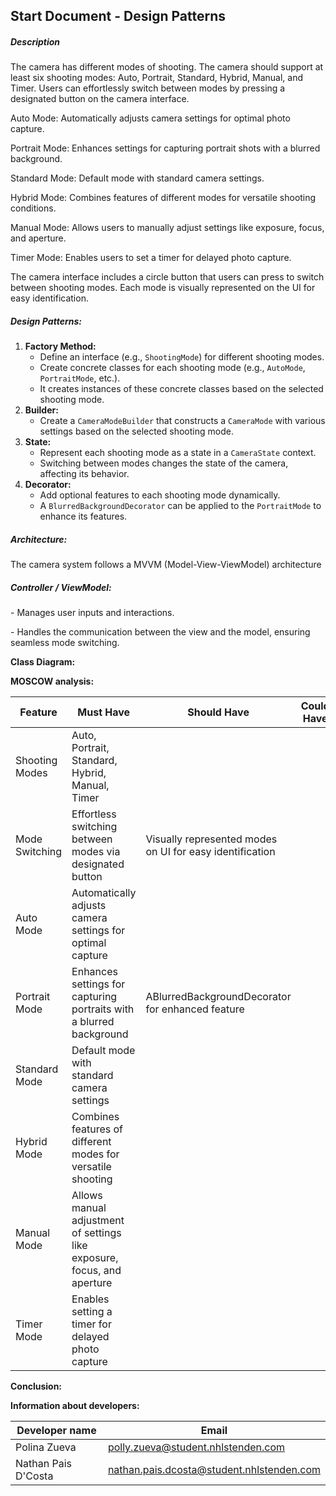 ## **Start Document - Design Patterns**



##### **Description** 

The camera has different modes of shooting. The camera should support at least six shooting modes: Auto, Portrait, Standard, Hybrid, Manual, and Timer. Users can effortlessly switch between modes by pressing a designated button on the camera interface.

Auto Mode: Automatically adjusts camera settings for optimal photo capture.

Portrait Mode:  Enhances settings for capturing portrait shots with a blurred background.

Standard Mode: Default mode with standard camera settings.

Hybrid Mode: Combines features of different modes for versatile shooting conditions.

Manual Mode: Allows users to manually adjust settings like exposure, focus, and aperture.

Timer Mode: Enables users to set a timer for delayed photo capture.

The camera interface includes a circle button that users can press to switch between shooting modes. Each mode is visually represented on the UI for easy identification.



##### **Design Patterns:**

1. **Factory Method:**
   - Define an interface (e.g., `ShootingMode`) for different shooting modes.
   - Create concrete classes for each shooting mode (e.g., `AutoMode`, `PortraitMode`, etc.).
   - It creates instances of these concrete classes based on the selected shooting mode.
3. **Builder:**
   - Create a `CameraModeBuilder` that constructs a `CameraMode` with various settings based on the selected shooting mode.
4. **State:**
   - Represent each shooting mode as a state in a `CameraState` context.
   - Switching between modes changes the state of the camera, affecting its behavior.
6. **Decorator:**
   - Add optional features to each shooting mode dynamically.
   - A `BlurredBackgroundDecorator` can be applied to the `PortraitMode` to enhance its features.



##### **Architecture:**

The camera system follows a MVVM (Model-View-ViewModel) architecture

##### **Controller / ViewModel:**

 \- Manages user inputs and interactions.

 \- Handles the communication between the view and the model, ensuring seamless mode switching.



**Class Diagram:**





**MOSCOW analysis:**

| Feature            | Must Have                                                      | Should Have                                                     | Could Have                                                      | Won't Have                                                      |
|--------------------|----------------------------------------------------------------|------------------------------------------------------------------|-----------------------------------------------------------------|-----------------------------------------------------------------|
| Shooting Modes     | Auto, Portrait, Standard, Hybrid, Manual, Timer                  |                                                                  |                                                                 |                                                                 |
| Mode Switching     | Effortless switching between modes via designated button        | Visually represented modes on UI for easy identification        |                                                                 |                                                                 |
| Auto Mode          | Automatically adjusts camera settings for optimal capture        |                                                                  |                                                                 |                                                                 |
| Portrait Mode      | Enhances settings for capturing portraits with a blurred background | ABlurredBackgroundDecorator for enhanced feature               |                                                                 |                                                                 |
| Standard Mode      | Default mode with standard camera settings                       |                                                                  |                                                                 |                                                                 |
| Hybrid Mode        | Combines features of different modes for versatile shooting     |                                                                  |                                                                 |                                                                 |
| Manual Mode| Allows manual adjustment of settings like exposure, focus, and aperture |                                                              |                                                                 |                                                                 |
| Timer Mode         | Enables setting a timer for delayed photo capture               |                                                                  |                                                                 |                                                                 |



**Conclusion:**



**Information about developers:**

| Developer name      | Email                                     |
| ------------------- | ----------------------------------------- |
| Polina Zueva        | polly.zueva@student.nhlstenden.com        |
| Nathan Pais D'Costa | nathan.pais.dcosta@student.nhlstenden.com |

